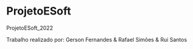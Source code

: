 # ProjetoESoft
ProjetoESoft_2022

Trabalho realizado por:
Gerson Fernandes & Rafael Simões & Rui Santos
